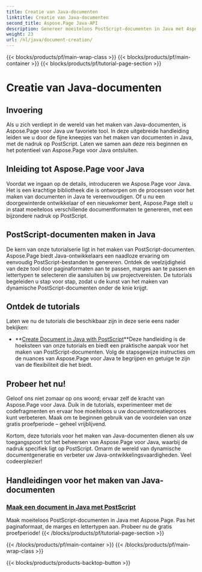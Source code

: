 ```yaml
---
title: Creatie van Java-documenten
linktitle: Creatie van Java-documenten
second_title: Aspose.Page Java-API
description: Genereer moeiteloos PostScript-documenten in Java met Aspose.Page. Pas het paginaformaat, de marges en lettertypen aan. Duik in de tutorials voor het maken van Java-documenten.
weight: 23
url: /nl/java/document-creation/
---
```


{{< blocks/products/pf/main-wrap-class >}}
{{< blocks/products/pf/main-container >}}
{{< blocks/products/pf/tutorial-page-section >}}

# Creatie van Java-documenten

## Invoering

Als u zich verdiept in de wereld van het maken van Java-documenten, is Aspose.Page voor Java uw favoriete tool. In deze uitgebreide handleiding leiden we u door de fijne kneepjes van het maken van documenten in Java, met de nadruk op PostScript. Laten we samen aan deze reis beginnen en het potentieel van Aspose.Page voor Java ontsluiten.

## Inleiding tot Aspose.Page voor Java

Voordat we ingaan op de details, introduceren we Aspose.Page voor Java. Het is een krachtige bibliotheek die is ontworpen om de processen voor het maken van documenten in Java te vereenvoudigen. Of u nu een doorgewinterde ontwikkelaar of een nieuwkomer bent, Aspose.Page stelt u in staat moeiteloos verschillende documentformaten te genereren, met een bijzondere nadruk op PostScript.

## PostScript-documenten maken in Java

De kern van onze tutorialserie ligt in het maken van PostScript-documenten. Aspose.Page biedt Java-ontwikkelaars een naadloze ervaring om eenvoudig PostScript-bestanden te genereren. Ontdek de veelzijdigheid van deze tool door paginaformaten aan te passen, marges aan te passen en lettertypen te selecteren die aansluiten bij uw projectvereisten. De tutorials begeleiden u stap voor stap, zodat u de kunst van het maken van dynamische PostScript-documenten onder de knie krijgt.

## Ontdek de tutorials

Laten we nu de tutorials die beschikbaar zijn in deze serie eens nader bekijken:

- **[Create Document in Java with PostScript](./postscript/)**Deze handleiding is de hoeksteen van onze tutorials en biedt een praktische aanpak voor het maken van PostScript-documenten. Volg de stapsgewijze instructies om de nuances van Aspose.Page voor Java te begrijpen en getuige te zijn van de flexibiliteit die het biedt.

## Probeer het nu!

Geloof ons niet zomaar op ons woord; ervaar zelf de kracht van Aspose.Page voor Java. Duik in de tutorials, experimenteer met de codefragmenten en ervaar hoe moeiteloos u uw documentcreatieproces kunt verbeteren. Maak om te beginnen gebruik van de voordelen van onze gratis proefperiode – geheel vrijblijvend.

Kortom, deze tutorials voor het maken van Java-documenten dienen als uw toegangspoort tot het beheersen van Aspose.Page voor Java, waarbij de nadruk specifiek ligt op PostScript. Omarm de wereld van dynamische documentgeneratie en verbeter uw Java-ontwikkelingsvaardigheden. Veel codeerplezier!
## Handleidingen voor het maken van Java-documenten
### [Maak een document in Java met PostScript](./postscript/)
Maak moeiteloos PostScript-documenten in Java met Aspose.Page. Pas het paginaformaat, de marges en lettertypen aan. Probeer nu de gratis proefperiode!
{{< /blocks/products/pf/tutorial-page-section >}}

{{< /blocks/products/pf/main-container >}}
{{< /blocks/products/pf/main-wrap-class >}}

{{< blocks/products/products-backtop-button >}}
